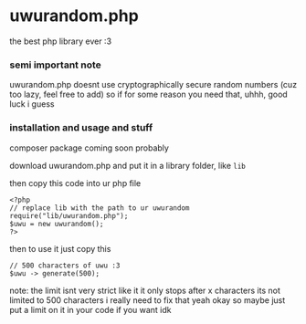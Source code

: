 # uwurandom.php

the best php library ever :3

### semi important note

uwurandom.php doesnt use cryptographically secure random numbers (cuz too lazy, feel free to add)
so if for some reason you need that, uhhh, good luck i guess

### installation and usage and stuff

composer package coming soon probably

download uwurandom.php and put it in a library folder, like `lib`

then copy this code into ur php file

```
<?php
// replace lib with the path to ur uwurandom
require("lib/uwurandom.php");
$uwu = new uwurandom();
?>
```

then to use it just copy this

```
// 500 characters of uwu :3
$uwu -> generate(500);
```

note: the limit isnt very strict like it it only stops after x characters its not limited to 500 characters i really need to fix that yeah okay so maybe just put a limit on it in your code if you want idk
